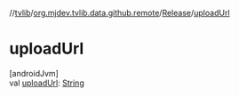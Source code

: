 //[tvlib](../../../index.md)/[org.mjdev.tvlib.data.github.remote](../index.md)/[Release](index.md)/[uploadUrl](upload-url.md)

# uploadUrl

[androidJvm]\
val [uploadUrl](upload-url.md): [String](https://kotlinlang.org/api/latest/jvm/stdlib/kotlin/-string/index.html)
